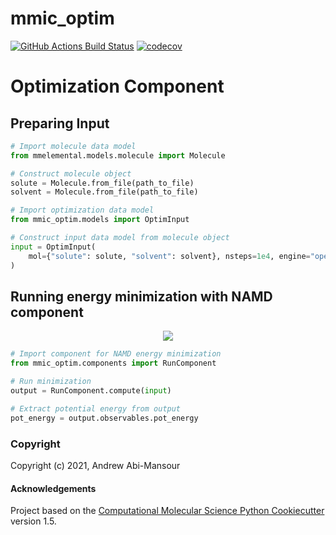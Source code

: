 mmic_optim
==============================
[//]: # (Badges)
[![GitHub Actions Build Status](https://github.com/REPLACE_WITH_OWNER_ACCOUNT/mmic_optim/workflows/CI/badge.svg)](https://github.com/REPLACE_WITH_OWNER_ACCOUNT/mmic_optim/actions?query=workflow%3ACI)
[![codecov](https://codecov.io/gh/REPLACE_WITH_OWNER_ACCOUNT/mmic_optim/branch/master/graph/badge.svg)](https://codecov.io/gh/REPLACE_WITH_OWNER_ACCOUNT/mmic_optim/branch/master)

# Optimization Component
## Preparing Input

```python
# Import molecule data model
from mmelemental.models.molecule import Molecule

# Construct molecule object
solute = Molecule.from_file(path_to_file)
solvent = Molecule.from_file(path_to_file)

# Import optimization data model
from mmic_optim.models import OptimInput

# Construct input data model from molecule object
input = OptimInput(
    mol={"solute": solute, "solvent": solvent}, nsteps=1e4, engine="openmm"
)
```

## Running energy minimization with NAMD component

<p align="center">
<img src="mmic_namd/data/imgs/optim_comp.png">
</p>

```python
# Import component for NAMD energy minimization
from mmic_optim.components import RunComponent

# Run minimization
output = RunComponent.compute(input)

# Extract potential energy from output
pot_energy = output.observables.pot_energy
```

### Copyright

Copyright (c) 2021, Andrew Abi-Mansour


#### Acknowledgements
 
Project based on the 
[Computational Molecular Science Python Cookiecutter](https://github.com/molssi/cookiecutter-cms) version 1.5.
